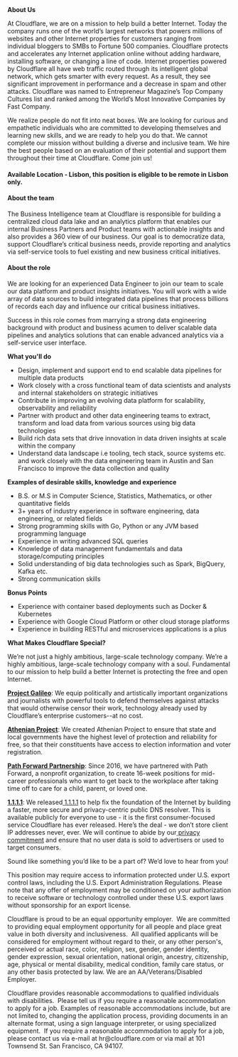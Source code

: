 <div class="content-intro">
	<div><strong>About Us</strong></div>
	<div>
		<p>At Cloudflare, we are on a mission to help build a better Internet. Today the company runs one of the world’s largest networks that powers millions of websites and other Internet properties for customers ranging from individual bloggers to SMBs to Fortune 500 companies. Cloudflare protects and accelerates any Internet application online without adding hardware, installing software, or changing a line of code. Internet properties powered by Cloudflare all have web traffic routed through its intelligent global network, which gets smarter with every request. As a result, they see significant improvement in performance and a decrease in spam and other attacks. Cloudflare was named to Entrepreneur Magazine’s Top Company Cultures list and ranked among the World’s Most Innovative Companies by Fast Company.&nbsp;</p>
		<p><span style="font-weight: 400;">We realize people do not fit into neat boxes. We are looking for curious and empathetic individuals who are committed to developing themselves and learning new skills, and we are ready to help you do that. We cannot complete our mission without building a diverse and inclusive team. We hire the best people based on an evaluation of their potential and support them throughout their time at Cloudflare. Come join us!&nbsp;</span></p>
	</div>
</div>
<h4><strong>Available Location - Lisbon, this position is eligible to be remote in Lisbon only.</strong></h4>
<h4><strong>About the team</strong></h4>
<p>The Business Intelligence team at Cloudflare is responsible for building a centralized cloud data lake and an analytics platform that enables our internal Business Partners and Product teams with actionable insights and also provides a 360 view of our business. Our goal is to democratize data, support Cloudflare’s critical business needs, provide reporting and analytics via self-service tools to fuel existing and new business critical initiatives.</p>
<h4><strong>About the role</strong></h4>
<p>We are looking for an experienced Data Engineer to join our team to scale our data platform and product insights initiatives. You will work with a wide array of data sources to build integrated data pipelines that process billions of records each day and influence our critical business initiatives.&nbsp;</p>
<p>Success in this role comes from marrying a strong data engineering background with product and business acumen to deliver scalable data pipelines and analytics solutions that can enable advanced analytics via a self-service user interface.</p>
<p><strong>What you'll do</strong></p>
<ul>
	<li>Design, implement and support end to end scalable data pipelines for multiple data products&nbsp;</li>
	<li>Work closely with a cross functional team of data scientists and analysts and internal stakeholders on strategic initiatives&nbsp;</li>
	<li>Contribute in improving an evolving data platform for scalability, observability and reliability</li>
	<li>Partner with product and other data engineering teams to extract, transform and load data from various sources using big data technologies</li>
	<li>Build rich data sets that drive innovation in data driven insights at scale within the company</li>
	<li>Understand data landscape i.e tooling, tech stack, source systems etc. and work closely with the data engineering team in Austin and San Francisco to improve the data collection and quality</li>
</ul>
<p><strong>Examples of desirable skills, knowledge and experience</strong></p>
<ul>
	<li>B.S. or M.S in Computer Science, Statistics, Mathematics, or other quantitative fields</li>
	<li>3+ years of industry experience in software engineering, data engineering, or related fields</li>
	<li>Strong programming skills with Go, Python or any JVM based programming language</li>
	<li>Experience in writing advanced SQL queries</li>
	<li>Knowledge of data management fundamentals and data storage/computing principles</li>
	<li>Solid understanding of big data technologies such as Spark, BigQuery, Kafka etc.&nbsp;</li>
	<li>Strong communication skills</li>
</ul>
<p><strong>Bonus Points</strong></p>
<ul>
	<li>Experience with container based deployments such as Docker &amp; Kubernetes</li>
	<li>Experience with Google Cloud Platform or other cloud storage platforms</li>
	<li>Experience in building RESTful and microservices applications is a plus</li>
</ul>
<div class="content-conclusion">
	<p><strong>What Makes Cloudflare Special?</strong></p>
	<p><span style="font-weight: 400;">We’re not just a highly ambitious, large-scale technology company. We’re a highly ambitious, large-scale technology company with a soul. Fundamental to our mission to help build a better Internet is protecting the free and open Internet.</span></p>
	<p><a href="https://blog.cloudflare.com/protecting-free-expression-online/"><strong>Project Galileo</strong></a><span style="font-weight: 400;">: We equip politically and artistically important organizations and journalists with powerful tools to defend themselves against attacks that would otherwise censor their work, technology already used by Cloudflare’s enterprise customers--at no cost.</span></p>
	<p><strong><a href="https://www.cloudflare.com/athenian/">Athenian Project</a></strong><span style="font-weight: 400;">: We created Athenian Project to ensure that state and local governments have the highest level of protection and reliability for free, so that their constituents have access to election information and voter registration.</span></p>
	<p><a href="https://blog.cloudflare.com/tag/path-forward/"><strong>Path Forward Partnership</strong></a><span style="font-weight: 400;">: Since 2016, we have partnered with Path Forward, a nonprofit organization, to create 16-week positions for mid-career professionals who want to get back to the workplace after taking time off to care for a child, parent, or loved one.</span></p>
	<p><a href="https://1.1.1.1/"><strong>1.1.1.1</strong></a><span style="font-weight: 400;">: We released</span><a href="https://1.1.1.1/"> <span style="font-weight: 400;">1.1.1.1</span></a><span style="font-weight: 400;"> to help fix the foundation of the Internet by building a faster, more secure and privacy-centric public DNS resolver. This is available publicly for everyone to use - it is the first consumer-focused service Cloudflare has ever released. Here’s the deal - we don’t store client IP addresses never, ever. We will continue to abide by our</span><a href="https://developers.cloudflare.com/1.1.1.1/privacy/public-dns-resolver"> privacy commitment</a><span style="font-weight: 400;"> and ensure that no user data is sold to advertisers or used to target consumers.</span></p>
	<p><span style="font-weight: 400;">Sound like something you’d like to be a part of? We’d love to hear from you!</span></p>
	<p><span style="font-weight: 400;">This position may require access to information protected under U.S. export control laws, including the U.S. Export Administration Regulations. Please note that any offer of employment may be conditioned on your authorization to receive software or technology controlled under these U.S. export laws without sponsorship for an export license.</span></p>
	<p><span style="font-weight: 400;">Cloudflare is proud to be an equal opportunity employer. &nbsp;We are committed to providing equal employment opportunity for all people and place great value in both diversity and inclusiveness. &nbsp;All qualified applicants will be considered for employment without regard to their, or any other person's, perceived or actual</span> <span style="font-weight: 400;">race, color, religion, sex, gender, gender identity, gender expression, sexual orientation, national origin, ancestry, citizenship, age, physical or mental disability, medical condition, family care status, or any other basis protected by law. </span><span style="font-weight: 400;">We are an AA/Veterans/Disabled Employer.</span></p>
	<p><span style="font-weight: 400;">Cloudflare provides reasonable accommodations to qualified individuals with disabilities. &nbsp;Please tell us if you require a reasonable accommodation to apply for a job. Examples of reasonable accommodations include, but are not limited to, changing the application process, providing documents in an alternate format, using a sign language interpreter, or using specialized equipment. &nbsp;If you require a reasonable accommodation to apply for a job, please contact us via e-mail at </span><span style="font-weight: 400;">hr@cloudflare.com</span><span style="font-weight: 400;"> or via mail at 101 Townsend St. San Francisco, CA 94107.</span></p>
</div>